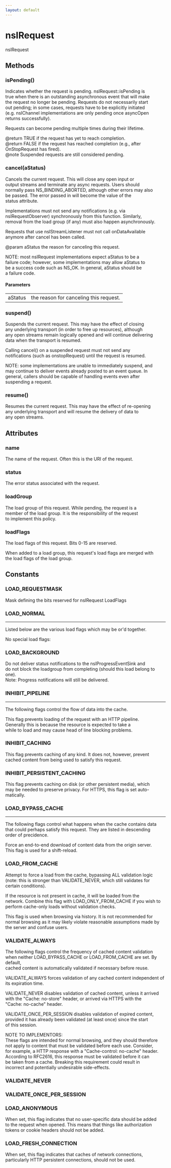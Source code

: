 ```yaml
---
layout: default
---
```


# nsIRequest #
  
nsIRequest  
  

## Methods ##

### isPending() ###
  
Indicates whether the request is pending. nsIRequest::isPending is  
true when there is an outstanding asynchronous event that will make  
the request no longer be pending.  Requests do not necessarily start  
out pending; in some cases, requests have to be explicitly initiated  
(e.g. nsIChannel implementations are only pending once asyncOpen  
returns successfully).  
  
Requests can become pending multiple times during their lifetime.  
  
@return TRUE if the request has yet to reach completion.  
@return FALSE if the request has reached completion (e.g., after  
  OnStopRequest has fired).  
@note Suspended requests are still considered pending.  
  

### cancel(aStatus) ###
  
Cancels the current request.  This will close any open input or  
output streams and terminate any async requests.  Users should   
normally pass NS_BINDING_ABORTED, although other errors may also  
be passed.  The error passed in will become the value of the   
status attribute.  
  
Implementations must not send any notifications (e.g. via  
nsIRequestObserver) synchronously from this function. Similarly,  
removal from the load group (if any) must also happen asynchronously.  
  
Requests that use nsIStreamListener must not call onDataAvailable  
anymore after cancel has been called.  
  
@param aStatus the reason for canceling this request.  
  
NOTE: most nsIRequest implementations expect aStatus to be a  
failure code; however, some implementations may allow aStatus to  
be a success code such as NS_OK.  In general, aStatus should be  
a failure code.  
  

#### Parameters ####

<table>

<tr>
<td>aStatus</td>
<td>the reason for canceling this request.  
</td>
</tr>

</table>

### suspend() ###
  
Suspends the current request.  This may have the effect of closing  
any underlying transport (in order to free up resources), although  
any open streams remain logically opened and will continue delivering  
data when the transport is resumed.  
  
Calling cancel() on a suspended request must not send any  
notifications (such as onstopRequest) until the request is resumed.  
  
NOTE: some implementations are unable to immediately suspend, and  
may continue to deliver events already posted to an event queue. In  
general, callers should be capable of handling events even after   
suspending a request.  
  

### resume() ###
  
Resumes the current request.  This may have the effect of re-opening  
any underlying transport and will resume the delivery of data to   
any open streams.  
  

## Attributes ##

### name ###
  
The name of the request.  Often this is the URI of the request.  
  

### status ###
  
The error status associated with the request.  
  

### loadGroup ###
  
The load group of this request.  While pending, the request is a   
member of the load group.  It is the responsibility of the request  
to implement this policy.  
  

### loadFlags ###
  
The load flags of this request.  Bits 0-15 are reserved.  
  
When added to a load group, this request's load flags are merged with  
the load flags of the load group.  
  

## Constants ##

### LOAD_REQUESTMASK ###
  
Mask defining the bits reserved for nsIRequest LoadFlags  
  

### LOAD_NORMAL ###
**********************************************************************  
Listed below are the various load flags which may be or'd together.  
  
  
No special load flags:  
  

### LOAD_BACKGROUND ###
  
Do not deliver status notifications to the nsIProgressEventSink and  
do not block the loadgroup from completing (should this load belong to one).  
Note: Progress notifications will still be delivered.  
  

### INHIBIT_PIPELINE ###
**********************************************************************  
The following flags control the flow of data into the cache.  
  
  
 This flag prevents loading of the request with an HTTP pipeline.  
 Generally this is because the resource is expected to take a  
 while to load and may cause head of line blocking problems.  
  

### INHIBIT_CACHING ###
  
This flag prevents caching of any kind.  It does not, however, prevent  
cached content from being used to satisfy this request.  
  

### INHIBIT_PERSISTENT_CACHING ###
  
This flag prevents caching on disk (or other persistent media), which  
may be needed to preserve privacy.  For HTTPS, this flag is set auto-  
matically.  
  

### LOAD_BYPASS_CACHE ###
**********************************************************************  
The following flags control what happens when the cache contains data  
that could perhaps satisfy this request.  They are listed in descending  
order of precidence.  
  
  
Force an end-to-end download of content data from the origin server.  
This flag is used for a shift-reload.  
  

### LOAD_FROM_CACHE ###
  
Attempt to force a load from the cache, bypassing ALL validation logic  
(note: this is stronger than VALIDATE_NEVER, which still validates for  
certain conditions).  
  
If the resource is not present in cache, it will be loaded from the  
network.  Combine this flag with LOAD_ONLY_FROM_CACHE if you wish to  
perform cache-only loads without validation checks.  
  
This flag is used when browsing via history.  It is not recommended for  
normal browsing as it may likely violate reasonable assumptions made by  
the server and confuse users.  
  

### VALIDATE_ALWAYS ###
  
The following flags control the frequency of cached content validation  
when neither LOAD_BYPASS_CACHE or LOAD_FROM_CACHE are set.  By default,  
cached content is automatically validated if necessary before reuse.  
  
VALIDATE_ALWAYS forces validation of any cached content independent of  
its expiration time.  
  
VALIDATE_NEVER disables validation of cached content, unless it arrived  
with the "Cache: no-store" header, or arrived via HTTPS with the  
"Cache: no-cache" header.  
  
VALIDATE_ONCE_PER_SESSION disables validation of expired content,   
provided it has already been validated (at least once) since the start   
of this session.  
  
NOTE TO IMPLEMENTORS:  
  These flags are intended for normal browsing, and they should therefore  
  not apply to content that must be validated before each use.  Consider,  
  for example, a HTTP response with a "Cache-control: no-cache" header.  
  According to RFC2616, this response must be validated before it can  
  be taken from a cache.  Breaking this requirement could result in   
  incorrect and potentially undesirable side-effects.  
  

### VALIDATE_NEVER ###

### VALIDATE_ONCE_PER_SESSION ###

### LOAD_ANONYMOUS ###
  
When set, this flag indicates that no user-specific data should be added  
to the request when opened. This means that things like authorization  
tokens or cookie headers should not be added.  
  

### LOAD_FRESH_CONNECTION ###
  
When set, this flag indicates that caches of network connections,  
particularly HTTP persistent connections, should not be used.  
  
